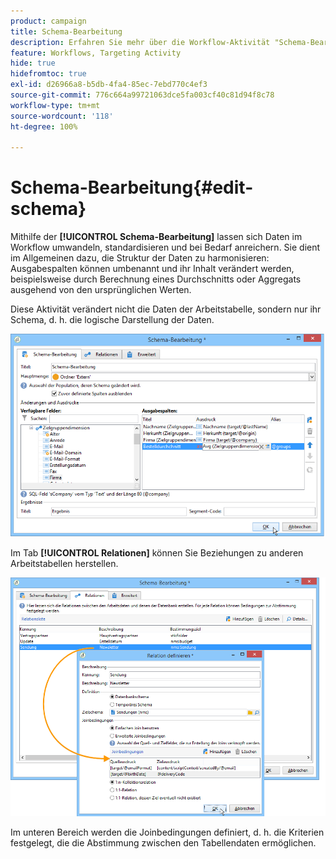 ```yaml
---
product: campaign
title: Schema-Bearbeitung
description: Erfahren Sie mehr über die Workflow-Aktivität "Schema-Bearbeitung".
feature: Workflows, Targeting Activity
hide: true
hidefromtoc: true
exl-id: d26966a8-b5db-4fa4-85ec-7ebd770c4ef3
source-git-commit: 776c664a99721063dce5fa003cf40c81d94f8c78
workflow-type: tm+mt
source-wordcount: '118'
ht-degree: 100%

---
```


# Schema-Bearbeitung{#edit-schema}



Mithilfe der **[!UICONTROL Schema-Bearbeitung]** lassen sich Daten im Workflow umwandeln, standardisieren und bei Bedarf anreichern. Sie dient im Allgemeinen dazu, die Struktur der Daten zu harmonisieren: Ausgabespalten können umbenannt und ihr Inhalt verändert werden, beispielsweise durch Berechnung eines Durchschnitts oder Aggregats ausgehend von den ursprünglichen Werten.

Diese Aktivität verändert nicht die Daten der Arbeitstabelle, sondern nur ihr Schema, d. h. die logische Darstellung der Daten.

![](assets/wf_manipulation_box.png)

Im Tab **[!UICONTROL Relationen]** können Sie Beziehungen zu anderen Arbeitstabellen herstellen.

![](assets/wf_manipulation_box_link_tab.png)

Im unteren Bereich werden die Joinbedingungen definiert, d. h. die Kriterien festgelegt, die die Abstimmung zwischen den Tabellendaten ermöglichen.
